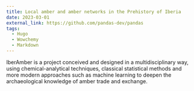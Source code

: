 ```yaml
---
title: Local amber and amber networks in the Prehistory of Iberia
date: 2023-03-01
external_link: https://github.com/pandas-dev/pandas
tags:
  - Hugo
  - Wowchemy
  - Markdown
---
```


IberAmber is a project conceived and designed in a multidisciplinary way, using chemical-analytical techniques, classical statistical methods and more modern approaches such as machine learning to deepen the archaeological knowledge of amber trade and exchange.

<!--more-->
